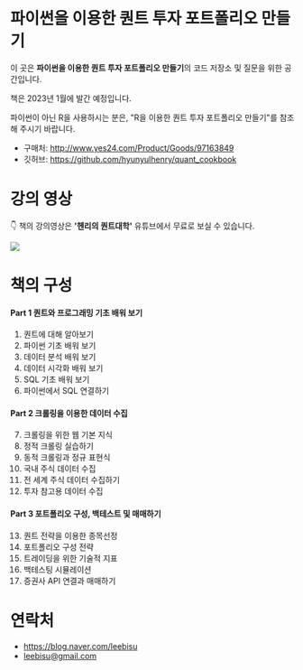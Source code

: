 # 파이썬을 이용한 퀀트 투자 포트폴리오 만들기
이 곳은 **파이썬을 이용한 퀀트 투자 포트폴리오 만들기**의 코드 저장소 및 질문을 위한 공간입니다.

책은 2023년 1월에 발간 예정입니다.

파이썬이 아닌 R을 사용하시는 분은, "R을 이용한 퀀트 투자 포트폴리오 만들기"를 참조해 주시기 바랍니다.

- 구매처: http://www.yes24.com/Product/Goods/97163849
- 깃허브: https://github.com/hyunyulhenry/quant_cookbook

# 강의 영상
👇 책의 강의영상은 **'헨리의 퀀트대학'** 유튜브에서 무료로 보실 수 있습니다. 

[![](https://github.com/hyunyulhenry/quant_py/blob/main/image/search.png?raw=true)](https://www.youtube.com/channel/UCHfiWvw33aSBktAlWICfPKQ?sub_confirmation=1)

# 책의 구성
#### Part 1 퀀트와 프로그래밍 기초 배워 보기
1. 퀀트에 대해 알아보기
2.  파이썬 기초 배워 보기
3.  데이터 분석 배워 보기
4.  데이터 시각화 배워 보기
5. SQL 기초 배워 보기
6. 파이썬에서 SQL 연결하기

#### Part 2 크롤링을 이용한 데이터 수집
7. 크롤링을 위한 웹 기본 지식
8. 정적 크롤링 실습하기
9. 동적 크롤링과 정규 표현식
10. 국내 주식 데이터 수집
11. 전 세계 주식 데이터 수집하기
12. 투자 참고용 데이터 수집

#### Part 3 포트폴리오 구성, 백테스트 및 매매하기
13. 퀀트 전략을 이용한 종목선정
14. 포트폴리오 구성 전략
15. 트레이딩을 위한 기술적 지표
16. 백테스팅 시뮬레이션
17. 증권사 API 연결과 매매하기


# 연락처
- https://blog.naver.com/leebisu
- leebisu@gmail.com

